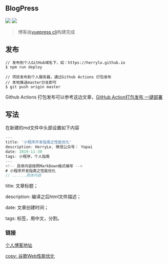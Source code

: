 ## BlogPress

![](https://img.shields.io/badge/-vuepress-brightgreen)
![](https://img.shields.io/badge/-vue%402.0-brightgreen)

> 博客由[vuepress cli](https://vuepress.vuejs.org/zh/guide/)构建完成

## 发布
```javscript
// 发布到个人GitHub域名下，如：https://herrylo.github.io
$ npm run deploy 

// 项目发布到个人服务器，通过Github Actions 打包发布
// 本地推送master分支即可
$ git push origin master
```
Github Actions 打包发布可以参考这边文章，[GitHub Action打包发布 一键部署](https://juejin.cn/post/6844904022239870984)

## 写法

在新建的md文件中头部设置如下内容
```javascript
---
title: '小程序开发指南之性能优化'
description: HerryLo, 微信公众号： Yopai
date: 2019-11-30
tags: 小程序，个人指南
---
<!-- 具体内容按照MarkDown格式编写 -->
# 小程序开发指南之性能优化
// ......具体内容
```
title: 文章标题；

description: 编译之后html文件描述；

date: 文章创建时间；

tags: 标签，用中文，分割。

### 链接

[个人博客地址](https://didiheng.com/)

[copy: 谷歌Web性能优化](https://developers.didiheng.com/)

